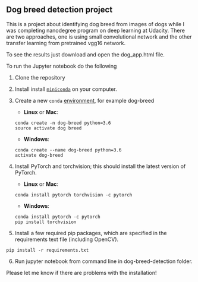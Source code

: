 ## Dog breed detection project

This is a project about identifying dog breed from images of dogs while I was completing nanodegree program on deep learning at Udacity.
There are two approaches, one is using small convolutional network and the other transfer learning from pretrained vgg16 network.

To see the results just download and open the dog_app.html file.

To run the Jupyter notebook do the following
1) Clone the repository
2) Install install [`miniconda`](http://conda.pydata.org/miniconda.html) on your computer.
3) Create a new `conda` [environment](http://conda.pydata.org/docs/using/envs.html), for example dog-breed
	- __Linux__ or __Mac__: 
	```
	conda create -n dog-breed python=3.6
	source activate dog breed
	```
	- __Windows__:
	```
	conda create --name dog-breed python=3.6
	activate dog-breed
4) Install PyTorch and torchvision; this should install the latest version of PyTorch.
	
	- __Linux__ or __Mac__: 
	```
	conda install pytorch torchvision -c pytorch
	```
	- __Windows__:
	```
	conda install pytorch -c pytorch
	pip install torchvision

5) Install a few required pip packages, which are specified in the requirements text file (including OpenCV).
```
pip install -r requirements.txt
```

6) Run jupyter notebook from command line in dog-breed-detection folder.

Please let me know if there are problems with the installation!

